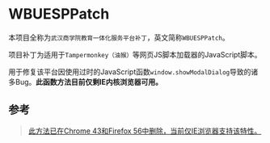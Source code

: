 # WBUESPPatch
本项目全称为`武汉商学院教育一体化服务平台补丁`，英文简称`WBUESPPatch`。

项目补丁为适用于`Tampermonkey（油猴）`等网页JS脚本加载器的JavaScript脚本。

用于修复该平台因使用过时的JavaScript函数`window.showModalDialog`导致的诸多Bug。**此函数方法目前仅剩IE内核浏览器可用。**

## 参考
> [此方法已在Chrome 43和Firefox 56中删除，当前仅IE浏览器支持该特性。](https://blog.csdn.net/qq_41057885/article/details/109389556)
